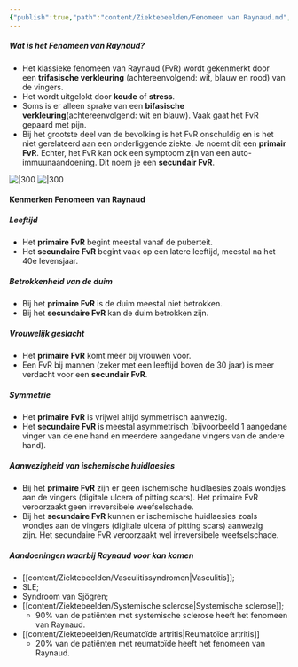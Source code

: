 ```yaml
---
{"publish":true,"path":"content/Ziektebeelden/Fenomeen van Raynaud.md","permalink":"/content/ziektebeelden/fenomeen-van-raynaud/","title":"Fenomeen van Raynaud","tags":["Reumatologie","Ziektebeeld"]}
---
```




##### Wat is het Fenomeen van Raynaud? 
- Het klassieke fenomeen van Raynaud (FvR) wordt gekenmerkt door een **trifasische verkleuring** (achtereenvolgend: wit, blauw en rood) van de vingers. 
- Het wordt uitgelokt door **koude** of **stress**. 
- Soms is er alleen sprake van een **bifasische verkleuring**(achtereenvolgend: wit en blauw). Vaak gaat het FvR gepaard met pijn.
- Bij het grootste deel van de bevolking is het FvR onschuldig en is het niet gerelateerd aan een onderliggende ziekte. Je noemt dit een **primair FvR**. Echter, het FvR kan ook een symptoom zijn van een auto-immuunaandoening. Dit noem je een **secundair FvR**.

![|300](https://i.imgur.com/rn5Dhwq.png)
![|300](https://i.imgur.com/R9eQXV9.png)


#### Kenmerken Fenomeen van Raynaud

##### **Leeftijd**
- Het **primaire FvR** begint meestal vanaf de puberteit.
- Het **secundaire FvR** begint vaak op een latere leeftijd, meestal na het 40e levensjaar. 



##### Betrokkenheid van de duim
- Bij het **primaire FvR** is de duim meestal niet betrokken.
- Bij het **secundaire FvR** kan de duim betrokken zijn.



##### Vrouwelijk geslacht
- Het **primaire FvR** komt meer bij vrouwen voor. 
- Een FvR bij mannen (zeker met een leeftijd boven de 30 jaar) is meer verdacht voor een **secundair FvR**.


##### Symmetrie
- Het **primaire FvR** is vrijwel altijd symmetrisch aanwezig. 
- Het **secundaire FvR** is meestal asymmetrisch (bijvoorbeeld 1 aangedane vinger van de ene hand en meerdere aangedane vingers van de andere hand).


##### Aanwezigheid van ischemische huidlaesies
- Bij het **primaire FvR** zijn er geen ischemische huidlaesies zoals wondjes aan de vingers (digitale ulcera of pitting scars). Het primaire FvR veroorzaakt geen irreversibele weefselschade.
- Bij het **secundaire FvR** kunnen er ischemische huidlaesies zoals wondjes aan de vingers (digitale ulcera of pitting scars) aanwezig zijn. Het secundaire FvR veroorzaakt wel irreversibele weefselschade.

##### Aandoeningen waarbij Raynaud voor kan komen
- [[content/Ziektebeelden/Vasculitissyndromen\|Vasculitis]];
- SLE;
- Syndroom van Sjögren;
- [[content/Ziektebeelden/Systemische sclerose\|Systemische sclerose]];
	- 90% van de patiënten met systemische sclerose heeft het fenomeen van Raynaud.
- [[content/Ziektebeelden/Reumatoïde artritis\|Reumatoïde artritis]]
	- 20% van de patiënten met reumatoïde heeft het fenomeen van Raynaud.

